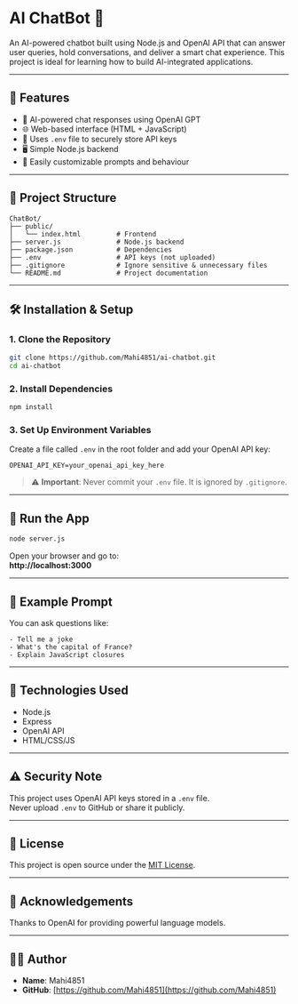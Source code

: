 
# AI ChatBot 🤖

An AI-powered chatbot built using Node.js and OpenAI API that can answer user queries, hold conversations, and deliver a smart chat experience. This project is ideal for learning how to build AI-integrated applications.

---

## 📌 Features

- 💬 AI-powered chat responses using OpenAI GPT
- 🌐 Web-based interface (HTML + JavaScript)
- 🔐 Uses `.env` file to securely store API keys
- 🖥️ Simple Node.js backend
- 🧠 Easily customizable prompts and behaviour

---

## 📁 Project Structure

```
ChatBot/
├── public/
│   └── index.html         # Frontend
├── server.js              # Node.js backend
├── package.json           # Dependencies
├── .env                   # API keys (not uploaded)
├── .gitignore             # Ignore sensitive & unnecessary files
└── README.md              # Project documentation
```

---

## 🛠️ Installation & Setup

### 1. Clone the Repository

```bash
git clone https://github.com/Mahi4851/ai-chatbot.git
cd ai-chatbot
```

### 2. Install Dependencies

```bash
npm install
```

### 3. Set Up Environment Variables

Create a file called `.env` in the root folder and add your OpenAI API key:

```env
OPENAI_API_KEY=your_openai_api_key_here
```

> ⚠️ **Important**: Never commit your `.env` file. It is ignored by `.gitignore`.

---

## 🚀 Run the App

```bash
node server.js
```

Open your browser and go to:  
**http://localhost:3000**

---

## 🧪 Example Prompt

You can ask questions like:

```
- Tell me a joke
- What's the capital of France?
- Explain JavaScript closures
```

---

## 🧩 Technologies Used

- Node.js
- Express
- OpenAI API
- HTML/CSS/JS

---

## ⚠️ Security Note

This project uses OpenAI API keys stored in a `.env` file.  
Never upload `.env` to GitHub or share it publicly.

---

## 📄 License

This project is open source under the [MIT License](LICENSE).

---

## 🙌 Acknowledgements

Thanks to OpenAI for providing powerful language models.

---

## 🧑‍💻 Author

- **Name**: Mahi4851
- **GitHub**: [https://github.com/Mahi4851](https://github.com/Mahi4851)
